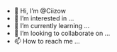 - 👋 Hi, I’m @Ciizow
- 👀 I’m interested in ...
- 🌱 I’m currently learning ...
- 💞️ I’m looking to collaborate on ...
- 📫 How to reach me ...

<!---
Ciizow/Ciizow is a ✨ special ✨ repository because its `README.md` (this file) appears on your GitHub profile.
You can click the Preview link to take a look at your changes.
--->
